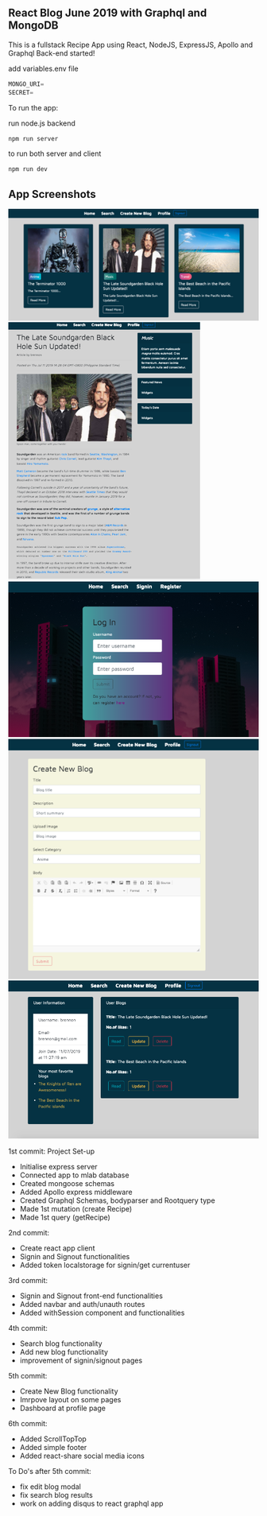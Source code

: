 ## React Blog June 2019 with Graphql and MongoDB

This is a fullstack Recipe App using React, NodeJS, ExpressJS, Apollo and Graphql
Back-end started!

add variables.env file

```js
MONGO_URI=
SECRET=
```

To run the app:

run node.js backend

```js
npm run server
```

to run both server and client

```js
npm run dev
```

## App Screenshots

<img src="app.png" alt="BlogGraphql">
<img src="app2.png" alt="BlogGraphql">
<img src="app3.png" alt="BlogGraphql">
<img src="app4.png" alt="BlogGraphql">
<img src="app5.png" alt="BlogGraphql">

1st commit: Project Set-up

- Initialise express server
- Connected app to mlab database
- Created mongoose schemas
- Added Apollo express middleware
- Created Graphql Schemas, bodyparser and Rootquery type
- Made 1st mutation (create Recipe)
- Made 1st query (getRecipe)

2nd commit:

- Create react app client
- Signin and Signout functionalities
- Added token localstorage for signin/get currentuser

3rd commit:

- Signin and Signout front-end functionalities
- Added navbar and auth/unauth routes
- Added withSession component and functionalities

4th commit:

- Search blog functionality
- Add new blog functionality
- improvement of signin/signout pages

5th commit:

- Create New Blog functionality
- Imrpove layout on some pages
- Dashboard at profile page

6th commit:

- Added ScrollTopTop
- Added simple footer
- Added react-share social media icons

To Do's after 5th commit:

- fix edit blog modal
- fix search blog results
- work on adding disqus to react graphql app
